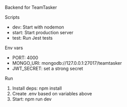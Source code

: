 Backend for TeamTasker

Scripts
- dev: Start with nodemon
- start: Start production server
- test: Run Jest tests

Env vars
- PORT: 4000
- MONGO_URI: mongodb://127.0.0.1:27017/teamtasker
- JWT_SECRET: set a strong secret

Run
1. Install deps: npm install
2. Create .env based on variables above
3. Start: npm run dev

